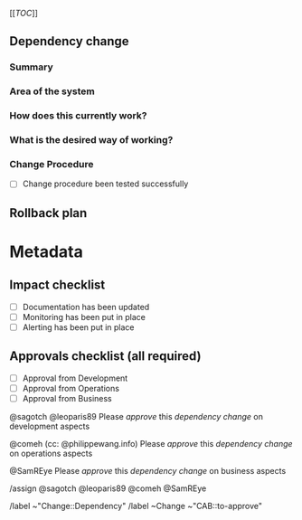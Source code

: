 [[_TOC_]]
## Dependency change
<!-- Dependency change, to be approved by the CAB before applying. -->

<!-- /confidential -->
<!-- If confidential, explain why -->

### Summary
<!-- Outline the issue being faced, and why this required a change !-->

### Area of the system
<!-- This might only be one part, but may involve multiple sections !-->

### How does this currently work?
<!-- The current process, and any associated business rules !-->

### What is the desired way of working?
<!-- After the change, what should the process be, and what should the business rules be !-->

<!-- Success criteria of change application (when relevant, include how to test) -->

### Change Procedure
- [ ] Change procedure been tested successfully

<!-- Include step by step description -->


## Rollback plan
<!-- Describe how to rollback the change in case the expected change is not working -->


<!-- METADATA for project management, please leave the following lines and edit as needed -->
# Metadata
<!-- PRIORITY: Uncomment /label quick actions as appropriate. The priority and severity assigned may be different to this !-->
<!--High : (This will bring a huge increase in performance/productivity/usability, or is a legislative requirement)-->
<!-- /label ~"Priority::1-High" -->
<!--Medium : (This will bring a good increase in performance/productivity/usability)-->
<!-- /label ~"Priority::2-Medium" -->
<!--Low : (anything else e.g., trivial, minor improvements) -->
<!--  /label ~"Priority::3-Low" -->

## Impact checklist
- [ ] Documentation has been updated
- [ ] Monitoring has been put in place
- [ ] Alerting has been put in place

## Approvals checklist (all required) 
- [ ] Approval from Development
- [ ] Approval from Operations
- [ ] Approval from Business
<!-- tick the corresponding checkbox [x], you may also add your @user handle at the end of the line -->

<!-- Trigger gitlab todo tasks --> 

@sagotch @leoparis89    Please *approve* this _dependency change_ on development aspects

@comeh (cc: @philippewang.info) Please *approve* this _dependency change_ on operations  aspects

@SamREye                   Please *approve* this _dependency change_ on business    aspects

<!-- comment next line if writing a draft -->
/assign @sagotch @leoparis89 @comeh @SamREye

<!-- Quick actions for last approver : -->
<!-- /unlabel ~"CAB::to-approve" -->
<!-- /label ~"CAB::to-perform"   -->

/label ~"Change::Dependency" <!-- Regular change, to be approved by the CAB before applying. -->
/label ~Change ~"CAB::to-approve" <!-- labels for gitlab CAB Change issues management -->
<!-- METADATA - end -->
